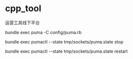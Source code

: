 # cpp_tool
运营工具线下平台


bundle exec puma -C config/puma.rb

bundle exec pumactl --state tmp/sockets/puma.state stop

bundle exec pumactl --state tmp/sockets/puma.state restart

